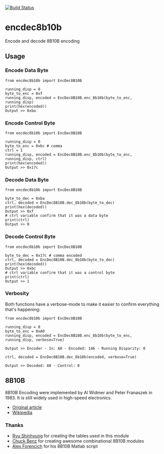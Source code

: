 [![Build Status](https://travis-ci.com/olagrottvik/encdec8b10b.svg?token=jVu3gMDvjaqfNCVgNVai&branch=master)](https://travis-ci.com/olagrottvik/encdec8b10b)

# encdec8b10b

Encode and decode 8B10B encoding

## Usage

### Encode Data Byte
```
from encdec8b10b import EncDec8B10B

running_disp = 0
byte_to_enc = 0xf
running_disp, encoded = EncDec8B10B.enc_8b10b(byte_to_enc, running_disp)
print(hex(encoded))
Output >> 0xba
```
### Encode Control Byte
```
from encdec8b10b import EncDec8B10B

running_disp = 0
byte_to_enc = 0xbc # comma
ctrl = 1
running_disp, encoded = EncDec8B10B.enc_8b10b(byte_to_enc, running_disp, ctrl)
print(hex(encoded))
Output >> 0x17c
```
### Decode Data Byte
```
from encdec8b10b import EncDec8B10B

byte_to_dec = 0xba
ctrl, decoded = EncDec8B10B.dec_8b10b(byte_to_dec)
print(hex(decoded))
Output >> 0xf
# ctrl variable confirm that it was a data byte
print(ctrl)
Output >> 0
```
### Decode Control Byte
```
from encdec8b10b import EncDec8B10B

byte_to_dec = 0x17c # comma encoded
ctrl, decoded = EncDec8B10B.dec_8b10b(byte_to_dec)
print(hex(decoded))
Output >> 0xbc
# ctrl variable confirm that it was a control byte
print(ctrl)
Output >> 1
```
 
 ### Verbosity
 Both functions have a verbose-mode to make it easier to confirm everything that's happening:
```
from encdec8b10b import EncDec8B10B

running_disp = 0
byte_to_enc = 0xA0
running_disp, encoded = EncDec8B10B.enc_8b10b(byte_to_enc, running_disp, verbose=True)

Output >> Encoder - In: A0 - Encoded: 146 - Running Disparity: 0

ctrl, decoded = EncDec8B10B.dec_8b10b(encoded, verbose=True)

Output >> Decoded: A0 - Control: 0
```

 
 ## 8B10B
 8B10B Encoding were implemented by Al Widmer and Peter Franaszek in 1983. It is still widely used in high-speed electronics.

- [Original article](https://ieeexplore.ieee.org/document/5390392)
- [Wikipedia](https://en.wikipedia.org/wiki/8b/10b_encoding)


### Thanks
- [Ryu Shinhyung](https://opencores.org/projects/async_8b10b_encoder_decoder) for creating the tables used in this module
- [Chuck Benz](http://asics.chuckbenz.com/) for creating awesome combinational 8B10B modules
- [Alex Forencich](http://www.alexforencich.com/wiki/en/scripts/matlab/enc8b10b)  for his 8B10B Matlab script